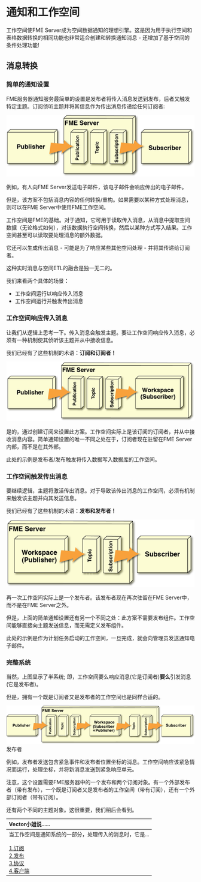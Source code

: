 # 通知和工作空间

工作空间使FME Server成为空间数据通知的理想引擎。这是因为用于执行空间和表格数据转换的相同功能也非常适合创建和转换通知消息 - 还增加了基于空间的条件处理功能!

## 消息转换

### 简单的通知设置

FME服务器通知服务最简单的设置是发布者将传入消息发送到发布，后者又触发特定主题。订阅侦听主题并将其信息作为传出消息传递给任何订阅者:

[![](../.gitbook/assets/img4.011.simplenotificationlayout.png)](https://github.com/xuhengxx/FMETraining-1/tree/f1cdae5373cf9425ee2d148732792713c9043d44/ServerAuthoring4RealTime/Images/Img4.011.SimpleNotificationLayout.png)

例如，有人向FME Server发送电子邮件，该电子邮件会响应传出的电子邮件。

但是，该方案不包括消息内容的任何转换/重构。如果需要以某种方式处理消息，则可以在FME Server中使用FME工作空间。

工作空间是FME的基础。对于通知，它可用于读取传入消息，从消息中提取空间数据（无论格式如何），对该数据执行空间转换，然后以某种方式写入结果。工作空间甚至可以读取要处理消息的额外数据。

它还可以生成传出消息 - 可能是为了响应某些其他空间处理 - 并将其传递给订阅者。

这种实时消息与空间ETL的融合是独一无二的。

我们来看两个具体的场景：

* 工作空间运行以响应传入消息
* 工作空间运行并触发传出消息

### 工作空间响应传入消息

让我们从逻辑上思考一下。传入消息会触发主题。要让工作空间响应传入消息，必须有一种机制使其侦听该主题并从中接收信息。

我们已经有了这些机制的术语：**订阅和订阅者！**

[![](../.gitbook/assets/img4.012.transformativenotificationlayout.png)](https://github.com/xuhengxx/FMETraining-1/tree/f1cdae5373cf9425ee2d148732792713c9043d44/ServerAuthoring4RealTime/Images/Img4.012.TransformativeNotificationLayout.png)

是的，通过创建订阅来设置此方案。工作空间实际上是该订阅的订阅者，并从中接收消息内容。简单通知设置的唯一不同之处在于，订阅者现在驻留在FME Server内部，而不是在其外部。

此处的示例是发布者/发布触发将传入数据写入数据库的工作空间。

### 工作空间触发传出消息

要继续逻辑，主题将激活传出消息。对于导致该传出消息的工作空间，必须有机制来触发该主题并向其发送信息。

我们已经有了这些机制的术语：**发布和发布者！**

[![](../.gitbook/assets/img4.013.transformativenotificationlayout2.png)](https://github.com/xuhengxx/FMETraining-1/tree/f1cdae5373cf9425ee2d148732792713c9043d44/ServerAuthoring4RealTime/Images/Img4.013.TransformativeNotificationLayout2.png)

再一次工作空间实际上是一个发布者。该发布者现在再次驻留在FME Server中，而不是在FME Server之外。

但是，上面的简单通知设置还有另一个不同之处：此方案不需要发布组件。工作空间能够直接向主题发送信息，而无需定义发布组件。

此处的示例是作为计划任务启动的工作空间，一旦完成，就会向管理员发送通知电子邮件。

### 完整系统

当然，上图显示了半系统; 即，工作空间要么响应消息\(它是订阅者\)**要么**引发消息\(它是发布者\)。

但是，拥有一个既是订阅者又是发布者的工作空间也是同样合适的。

[![](../.gitbook/assets/img4.014.transformativenotificationlayout3.png)](https://github.com/xuhengxx/FMETraining-1/tree/f1cdae5373cf9425ee2d148732792713c9043d44/ServerAuthoring4RealTime/Images/Img4.014.TransformativeNotificationLayout3.png)发布者

例如，发布者发送包含紧急事件和发布者位置坐标的消息。工作空间响应该紧急情况而运行，处理坐标，并将新消息发送到紧急响应单元。

注意，这个设置需要FME服务器中的一个发布和两个订阅对象。有一个外部发布者（带有发布），一个既是订阅者又是发布者的工作空间（带有订阅），还有一个外部订阅者（带有订阅）。

还有两个不同的主题对象。这很重要，我们稍后会看到。

|  Vector小姐说...... |
| :--- |
|  当工作空间是通知系统的一部分，处理传入的消息时，它是...  <br><br>[1.订阅](http://52.73.3.37/fmedatastreaming/Manual/QAResponse2017.fmw?chapter=24&question=4&answer=1&DestDataset_TEXTLINE=C%3A%5CFMEOutput%5CQAResponse.html) <br>[2.发布](http://52.73.3.37/fmedatastreaming/Manual/QAResponse2017.fmw?chapter=24&question=4&answer=2&DestDataset_TEXTLINE=C%3A%5CFMEOutput%5CQAResponse.html) <br>[3.协议](http://52.73.3.37/fmedatastreaming/Manual/QAResponse2017.fmw?chapter=24&question=4&answer=3&DestDataset_TEXTLINE=C%3A%5CFMEOutput%5CQAResponse.html) <br>[4.客户端](http://52.73.3.37/fmedatastreaming/Manual/QAResponse2017.fmw?chapter=24&question=4&answer=4&DestDataset_TEXTLINE=C%3A%5CFMEOutput%5CQAResponse.html) |

